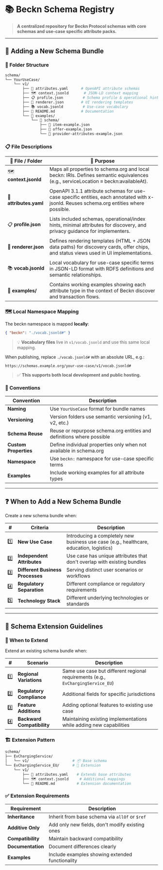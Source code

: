 # 📚 Beckn Schema Registry

> **A centralized repository for Beckn Protocol schemas with core schemas and use-case specific attribute packs.**

---

## 🚀 Adding a New Schema Bundle

### 📁 Folder Structure

```bash
schema/
└── YourUseCase/
    └── v1/
        ├── 📄 attributes.yaml      # OpenAPI attribute schemas
        ├── 🗺️ context.jsonld       # JSON-LD context mapping
        ├── 📋 profile.json         # Schema profile & operational hints
        ├── 🎨 renderer.json        # UI rendering templates
        ├── 📚 vocab.jsonld         # Use-case vocabulary
        ├── 📖 README.md            # Documentation
        └── 📁 examples/
            └── 📁 schema/
                ├── 📄 item-example.json
                ├── 📄 offer-example.json
                └── 📄 provider-attributes-example.json
```

### 📋 File Descriptions

| 📄 **File / Folder** | 🎯 **Purpose** |
| --- | --- |
| 🗺️ **context.jsonld** | Maps all properties to schema.org and local beckn: IRIs. Defines semantic equivalences (e.g., serviceLocation ≡ beckn:availableAt). |
| | |
| 🔧 **attributes.yaml** | OpenAPI 3.1.1 attribute schemas for use-case specific entities, each annotated with x-jsonld. Reuses schema.org entities where possible. |
| | |
| 📋 **profile.json** | Lists included schemas, operational/index hints, minimal attributes for discovery, and privacy guidance for implementers. |
| | |
| 🎨 **renderer.json** | Defines rendering templates (HTML + JSON data paths) for discovery cards, offer chips, and status views used in UI implementations. |
| | |
| 📚 **vocab.jsonld** | Local vocabulary for use-case specific terms in JSON-LD format with RDFS definitions and semantic relationships. |
| | |
| 📁 **examples/** | Contains working examples showing each attribute type in the context of Beckn discover and transaction flows. |

### 🗺️ Local Namespace Mapping

The beckn namespace is mapped **locally**:

```json
{ "beckn": "./vocab.jsonld#" }
```

> 💡 **Vocabulary files** live in `v1/vocab.jsonld` and use this same local mapping.

When publishing, replace `./vocab.jsonld#` with an absolute URL, e.g.:

```
https://schemas.example.org/your-use-case/v1/vocab.jsonld#
```

> ✅ **This supports both local development and public hosting.**

### 📝 Conventions

| Convention | Description |
| --- | --- |
| **Naming** | Use `YourUseCase` format for bundle names |
| **Versioning** | Version folders use semantic versioning (v1, v2, etc.) |
| **Schema Reuse** | Reuse or repurpose schema.org entities and definitions where possible |
| **Custom Properties** | Define individual properties only when not available in schema.org |
| **Namespace** | Use `beckn:` namespace for use-case specific terms |
| **Examples** | Include working examples for all attribute types |

---

## ❓ When to Add a New Schema Bundle

Create a new schema bundle when:

| # | Criteria | Description |
|---|----------|-------------|
| 1️⃣ | **New Use Case** | Introducing a completely new business use case (e.g., healthcare, education, logistics) |
| 2️⃣ | **Independent Attributes** | Use case has unique attributes that don't overlap with existing bundles |
| 3️⃣ | **Different Business Processes** | Serving distinct user scenarios or workflows |
| 4️⃣ | **Regulatory Separation** | Different compliance or regulatory requirements |
| 5️⃣ | **Technology Stack** | Different underlying technologies or standards |

---

## 🔗 Schema Extension Guidelines

### 🎯 When to Extend

Extend an existing schema bundle when:

| # | Scenario | Description |
|---|----------|-------------|
| 1️⃣ | **Regional Variations** | Same use case but different regional requirements (e.g., `EvChargingService_EU`) |
| 2️⃣ | **Regulatory Compliance** | Additional fields for specific jurisdictions |
| 3️⃣ | **Feature Additions** | Adding optional features to existing use case |
| 4️⃣ | **Backward Compatibility** | Maintaining existing implementations while adding new capabilities |

### 🏗️ Extension Pattern

```bash
schema/
├── EvChargingService/
│   └── v1/                    # 📦 Base schema
└── EvChargingService_EU/      # 🔗 Extension
    └── v1/
        ├── 📄 attributes.yaml    # Extends base attributes
        ├── 🗺️ context.jsonld     # Additional mappings
        └── 📖 README.md          # Extension documentation
```

### ✅ Extension Requirements

| Requirement | Description |
|-------------|-------------|
| **Inheritance** | Inherit from base schema via `allOf` or `$ref` |
| **Additive Only** | Add only new fields, don't modify existing ones |
| **Compatibility** | Maintain backward compatibility |
| **Documentation** | Document differences clearly |
| **Examples** | Include examples showing extended functionality |
